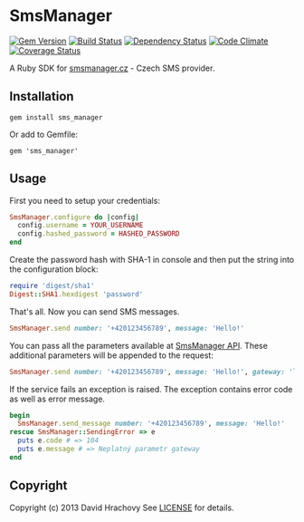 # SmsManager

[![Gem Version](https://badge.fury.io/rb/sms_manager.png)](http://badge.fury.io/rb/sms_manager)
[![Build Status](https://travis-ci.org/dayweek/sms_manager.png?branch=master)](https://travis-ci.org/dayweek/sms_manager)
[![Dependency Status](https://gemnasium.com/dayweek/sms_manager.png)](https://gemnasium.com/dayweek/sms_manager)
[![Code Climate](https://codeclimate.com/github/dayweek/sms_manager.png)](https://codeclimate.com/github/dayweek/sms_manager)
[![Coverage Status](https://coveralls.io/repos/dayweek/sms_manager/badge.svg?branch=master&service=github)](https://coveralls.io/github/dayweek/sms_manager?branch=master)

A Ruby SDK for [smsmanager.cz](http://smsmanager.cz/) - Czech SMS provider.

## Installation

`gem install sms_manager`

Or add to Gemfile:

`gem 'sms_manager'`

## Usage

First you need to setup your credentials:

```ruby
SmsManager.configure do |config|
  config.username = YOUR_USERNAME
  config.hashed_password = HASHED_PASSWORD
end
```

Create the password hash with SHA-1 in console and then put the string into the configuration block:

```ruby
require 'digest/sha1'
Digest::SHA1.hexdigest 'password'
```

That's all. Now you can send SMS messages.

```ruby
SmsManager.send number: '+420123456789', message: 'Hello!'
```

You can pass all the parameters available at [SmsManager API](http://smsmanager.cz/api/http/). These additional parameters will be appended to the request:

```ruby
SmsManager.send number: '+420123456789', message: 'Hello!', gateway: 'lowcost', time: '2013-01-01T23:59:59'
```

If the service fails an exception is raised. The exception contains error code as well as error message.

```ruby
begin
  SmsManager.send_message number: '+420123456789', message: 'Hello!'
rescue SmsManager::SendingError => e
  puts e.code # => 104
  puts e.message # => Neplatný parametr gateway
end
```

## Copyright

Copyright (c) 2013 David Hrachovy
See [LICENSE][] for details.

[license]: LICENSE.md
